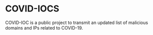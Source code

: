 # COVID-IOCS

COVID-IOC is a public project to transmit an updated list of malicious domains and IPs related to COVID-19.

